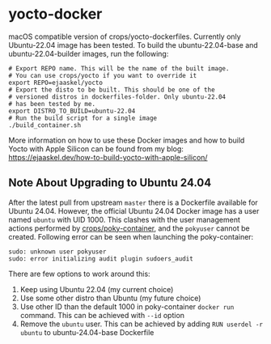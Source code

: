 # yocto-docker

macOS compatible version of crops/yocto-dockerfiles. Currently only Ubuntu-22.04 image has been tested. To build the ubuntu-22.04-base and ubuntu-22.04-builder images, run the following:
```
# Export REPO name. This will be the name of the built image.
# You can use crops/yocto if you want to override it
export REPO=ejaaskel/yocto
# Export the disto to be built. This should be one of the
# versioned distros in dockerfiles-folder. Only ubuntu-22.04
# has been tested by me.
export DISTRO_TO_BUILD=ubuntu-22.04
# Run the build script for a single image
./build_container.sh
```

More information on how to use these Docker images and how to build Yocto with Apple Silicon can be found from my blog:
https://ejaaskel.dev/how-to-build-yocto-with-apple-silicon/

## Note About Upgrading to Ubuntu 24.04

After the latest pull from upstream `master` there is a Dockerfile available for Ubuntu 24.04. However, the official Ubuntu 24.04 Docker image has a user named `ubuntu` with UID 1000. This clashes with the user management actions performed by [crops/poky-container](https://github.com/crops/poky-container), and the `pokyuser` cannot be created. Following error can be seen when launching the poky-container:

```
sudo: unknown user pokyuser
sudo: error initializing audit plugin sudoers_audit
```

There are few options to work around this:

1) Keep using Ubuntu 22.04 (my current choice)
1) Use some other distro than Ubuntu (my future choice)
1) Use other ID than the default 1000 in poky-container `docker run` command. This can be achieved with `--id` option
1) Remove the `ubuntu` user. This can be achieved by adding `RUN userdel -r ubuntu` to ubuntu-24.04-base Dockerfile
